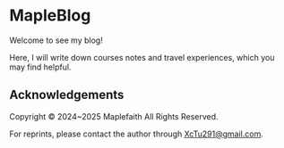 # MapleBlog

Welcome to see my blog!

Here, I will write down courses notes and travel experiences, which you may find helpful. 

## Acknowledgements
Copyright &copy; 2024~2025 Maplefaith All Rights Reserved. 

For reprints, please contact the author through XcTu291@gmail.com.
